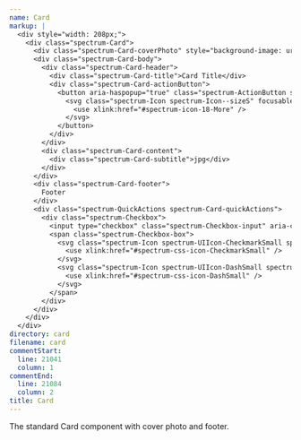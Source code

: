 ```yaml
---
name: Card
markup: |
  <div style="width: 208px;">
    <div class="spectrum-Card">
      <div class="spectrum-Card-coverPhoto" style="background-image: url(img/example-card-portrait.jpg)"></div>
      <div class="spectrum-Card-body">
        <div class="spectrum-Card-header">
          <div class="spectrum-Card-title">Card Title</div>
          <div class="spectrum-Card-actionButton">
            <button aria-haspopup="true" class="spectrum-ActionButton spectrum-ActionButton--quiet">
              <svg class="spectrum-Icon spectrum-Icon--sizeS" focusable="false" aria-hidden="true">
                <use xlink:href="#spectrum-icon-18-More" />
              </svg>
            </button>
          </div>
        </div>
        <div class="spectrum-Card-content">
          <div class="spectrum-Card-subtitle">jpg</div>
        </div>
      </div>
      <div class="spectrum-Card-footer">
        Footer
      </div>
      <div class="spectrum-QuickActions spectrum-Card-quickActions">
        <div class="spectrum-Checkbox">
          <input type="checkbox" class="spectrum-Checkbox-input" aria-checked="false" title="Select" value="">
          <span class="spectrum-Checkbox-box">
            <svg class="spectrum-Icon spectrum-UIIcon-CheckmarkSmall spectrum-Checkbox-checkmark" focusable="false" aria-hidden="true">
              <use xlink:href="#spectrum-css-icon-CheckmarkSmall" />
            </svg>
            <svg class="spectrum-Icon spectrum-UIIcon-DashSmall spectrum-Checkbox-partialCheckmark" focusable="false" aria-hidden="true">
              <use xlink:href="#spectrum-css-icon-DashSmall" />
            </svg>
          </span>
        </div>
      </div>
    </div>
  </div>
directory: card
filename: card
commentStart:
  line: 21041
  column: 1
commentEnd:
  line: 21084
  column: 2
title: Card
---
```

The standard Card component with cover photo and footer.